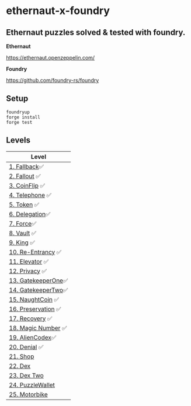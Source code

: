 # ethernaut-x-foundry

## Ethernaut puzzles solved & tested with foundry.

**Ethernaut**

https://ethernaut.openzeppelin.com/

**Foundry**

https://github.com/foundry-rs/foundry

## Setup

```
foundryup
forge install
forge test
```

## Levels

| Level                                  |
| -------------------------------------- |
| [1. Fallback](src/Fallback)✅          |
| [2. Fallout](src/Fallout) ✅           |
| [3. CoinFlip](src/CoinFlip) ✅         |
| [4. Telephone](src/Telephone) ✅       |
| [5. Token](src/Token) ✅               |
| [6. Delegation](src/Delegation)✅      |
| [7. Force](src/Force)✅                |
| [8. Vault](src/Vault) ✅                  |
| [9. King](src/King) ✅                   |
| [10. Re-Entrancy](src/Reentrance) ✅     |
| [11. Elevator](src/Elevator) ✅          |
| [12. Privacy](src/Privacy)  ✅           |
| [13. GatekeeperOne](src/GatekeeperOne)✅ |
| [14. GatekeeperTwo](src/GatekeeperTwo)✅ |
| [15. NaughtCoin](src/NaughtCoin)  ✅     |
| [16. Preservation](src/Preservation) ✅  |
| [17. Recovery](src/Recovery)  ✅         |
| [18. Magic Number](src/MagicNum) ✅        |
| [19. AlienCodex](src/AlienCodex)✅       |
| [20. Denial](src/Denial) ✅              |
| [21. Shop](src/Shop)                   |
| [22. Dex](src/Dex)                     |
| [23. Dex Two](src/DexTwo)              |
| [24. PuzzleWallet](src/PuzzleWallet)   |
| [25. Motorbike](src/Motorbike)         |
